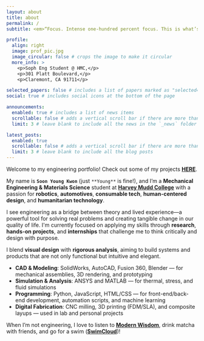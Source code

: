 ```yaml
---
layout: about
title: about
permalink: /
subtitle: <em>“Focus. Intense one-hundred percent focus. This is what’s going to get you through.”<em>

profile:
  align: right
  image: prof_pic.jpg
  image_circular: false # crops the image to make it circular
  more_info: >
    <p>Soph Eng Student @ HMC,</p>
    <p>301 Platt Boulevard,</p>
    <p>Claremont, CA 91711</p>

selected_papers: false # includes a list of papers marked as "selected={true}"
social: true # includes social icons at the bottom of the page

announcements:
  enabled: true # includes a list of news items
  scrollable: false # adds a vertical scroll bar if there are more than 3 news items
  limit: 3 # leave blank to include all the news in the `_news` folder

latest_posts:
  enabled: true
  scrollable: false # adds a vertical scroll bar if there are more than 3 new posts items
  limit: 3 # leave blank to include all the blog posts
---
```



Welcome to my engineering portfolio! Check out some of my projects [**HERE**](https://soonyoungkwon23.github.io/projects/).

My name is **`Soon Young Kwon`** (just `**Young**` is fine!), and I’m a **Mechanical Engineering & Materials Science** student at [**Harvey Mudd College**](https://www.hmc.edu/) with a passion for **robotics**, **automotives**, **consumable tech**, **human-centered design**, and **humanitarian technology**.

I see engineering as a bridge between theory and lived experience—a powerful tool for solving real problems and creating tangible change in our quality of life. I'm currently focused on applying my skills through **research**, **hands-on projects**, and **internships** that challenge me to think critically and design with purpose.

I blend **visual design** with **rigorous analysis**, aiming to build systems and products that are not only functional but intuitive and elegant.

- **CAD & Modeling**: SolidWorks, AutoCAD, Fusion 360, Blender — for mechanical assemblies, 3D rendering, and prototyping  
- **Simulation & Analysis**: ANSYS and MATLAB — for thermal, stress, and fluid simulations  
- **Programming**: Python, JavaScript, HTML/CSS — for front-end/back-end development, automation scripts, and machine learning  
- **Digital Fabrication**: CNC milling, 3D printing (FDM/SLA), and composite layups — used in lab and personal projects  

When I’m not engineering, I love to listen to [**Modern Wisdom**](https://open.spotify.com/show/0XrOqvxlqQI6bmdYHuIVnr), drink matcha with friends, and go for a swim ([**SwimCloud**](https://www.swimcloud.com/swimmer/1996834/))!
